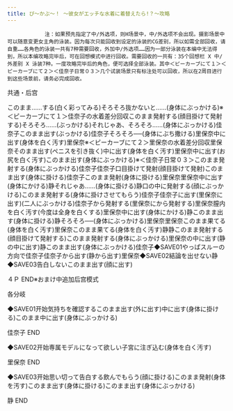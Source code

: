 ```yaml
---
title: ぴ～かぶ～！ ～彼女がエッチな水着に着替えたら!？～攻略
---
```


                注：如果预先指定了中/外选项，则H场景中，中/外选项不会出现。摄影场景中可以随意变更女主角的泳装。因为每次只能回收到设定的泳装的CG差别，所以如需全部回收，请自重……各角色的泳装一共有7种需要回收，外加中/外选项……因为一部分泳装在本编中无法得到，所以本编攻略完毕后，可在回想模式中进行回收。需要回收的一共有：35个回想栏 X 中/外差别 X 泳装7种。一度攻略完毕后的角色，便可选择全部泳装。其中＜ピーカーブにて１＞＜ピーカーブにて２＞＜佳奈子日常０３＞几个试装场景只有标注处可以回收，所以在2周目进行到这些场景前，请务必完成回收。

共通・后宫

このまま……する(白く彩ってみる)そろそろ抜かないと……(身体にぶっかける)※＜ピーカーブにて１＞佳奈子の水着差分回収このまま発射する(顔目掛けて発射する)そろそろ……(ぶっかける)それじゃあ、そろそろ……(身体にぶっかける)佳奈子このまま出す(ぶっかける)佳奈子そろそろ──(身体にぶち撒ける)里保奈中に出す(身体を白く汚す)里保奈※＜ピーカーブにて２＞里保奈の水着差分回収里保奈そのまま出す(ペニスを引き抜く)中に出す(身体を白く汚す)里保奈中に出す(お尻を白く汚す)このまま出す(身体にぶっかける)※＜佳奈子日常０３＞このまま発射する(身体にぶっかける)佳奈子佳奈子口目掛けて発射(顔目掛けて発射)このまま出す(身体に掛ける)佳奈子このまま発射(身体に掛ける)里保奈里保奈中に出す(身体にかける)静それじゃあ……(身体に掛ける)静口の中に発射する(顔にぶっかける)このまま発射する(身体に掛けさせてもらう)佳奈子佳奈子に出す(里保奈に出す)(二人にぶっかける)佳奈子から発射する(里保奈にから発射する)里保奈膣内を白く汚す(今度は全身を白くする)里保奈中に出す(身体にかける)静このまま出す(身体に掛ける)静そろそろ──(身体にぶっかける)里保奈里保奈このまま果てる(身体を白く汚す)里保奈このまま果てる(身体を白く汚す)静静このまま発射する(顔目掛けて発射する)このまま発射する(身体にぶっかける)里保奈の中に出す(静の中に出す)静このまま出す(身体にぶっかける)佳奈子◆SAVE01やっぱスルーの方向で佳奈子佳奈子から出す(静から出す)里保奈◆SAVE02結論を出せない静◆SAVE03告白しないこのまま出す(顔に出す)

４Ｐ END※おまけ中追加后宫模式

各分岐

◆SAVE01开始気持ちを確認するこのまま出す(外に出す)中に出す(身体に掛ける)このまま中に出す(身体にぶっかける)

佳奈子 END

◆SAVE02开始専属モデルになって欲しい子宮に注ぎ込む(身体を白く汚す)

里保奈 END

◆SAVE03开始思い切って告白する飲んでもらう(顔に掛ける)このまま発射(身体を汚す)このまま出す(身体に掛ける)このまま出す(身体にぶっかける)

静 END
              
